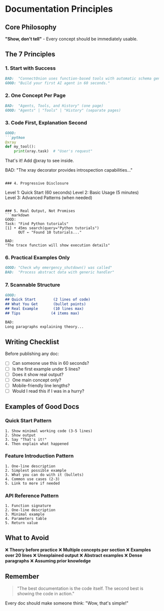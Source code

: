 # Documentation Principles

## Core Philosophy

**"Show, don't tell"** - Every concept should be immediately usable.

## The 7 Principles

### 1. Start with Success
```markdown
BAD:  "ConnectOnion uses function-based tools with automatic schema generation..."
GOOD: "Build your first AI agent in 60 seconds."
```

### 2. One Concept Per Page
```markdown
BAD:  "Agents, Tools, and History" (one page)
GOOD: "Agents" | "Tools" | "History" (separate pages)
```

### 3. Code First, Explanation Second
```markdown
GOOD:
```python
@xray
def my_tool():
    print(xray.task)  # "User's request"
```
That's it! Add @xray to see inside.

BAD:
"The xray decorator provides introspection capabilities..."
```

### 4. Progressive Disclosure
```
Level 1: Quick Start (60 seconds)
Level 2: Basic Usage (5 minutes)  
Level 3: Advanced Patterns (when needed)
```

### 5. Real Output, Not Promises
```markdown
GOOD: 
Task: "Find Python tutorials"
[1] • 45ms search(query="Python tutorials")
      OUT ← "Found 10 tutorials..."

BAD:
"The trace function will show execution details"
```

### 6. Practical Examples Only
```markdown
GOOD: "Check why emergency_shutdown() was called"
BAD:  "Process abstract data with generic handler"
```

### 7. Scannable Structure
```markdown
GOOD:
## Quick Start        (2 lines of code)
## What You Get       (bullet points)
## Real Example       (10 lines max)
## Tips              (4 items max)

BAD:
Long paragraphs explaining theory...
```

## Writing Checklist

Before publishing any doc:

- [ ] Can someone use this in 60 seconds?
- [ ] Is the first example under 5 lines?
- [ ] Does it show real output?
- [ ] One main concept only?
- [ ] Mobile-friendly line lengths?
- [ ] Would I read this if I was in a hurry?

## Examples of Good Docs

### Quick Start Pattern
```
1. Show minimal working code (3-5 lines)
2. Show output
3. Say "That's it!"
4. Then explain what happened
```

### Feature Introduction Pattern
```
1. One-line description
2. Simplest possible example
3. What you can do with it (bullets)
4. Common use cases (2-3)
5. Link to more if needed
```

### API Reference Pattern
```
1. Function signature
2. One-line description
3. Minimal example
4. Parameters table
5. Return value
```

## What to Avoid

❌ **Theory before practice**
❌ **Multiple concepts per section**
❌ **Examples over 20 lines**
❌ **Unexplained output**
❌ **Abstract examples**
❌ **Dense paragraphs**
❌ **Assuming prior knowledge**

## Remember

> "The best documentation is the code itself. The second best is showing the code in action."

Every doc should make someone think: "Wow, that's simple!"